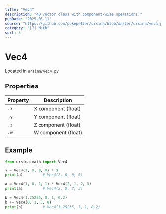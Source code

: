 ```yaml
---
title: "Vec4"
description: "4D vector class with component-wise operations."
pubDate: "2025-05-11"
source: "https://github.com/pokepetter/ursina/blob/master/ursina/vec4.py"
category: "[7] Math"
sort: 3
---
```


# Vec4

Located in `ursina/vec4.py`

## Properties

| Property | Description                               |
|----------|-------------------------------------------|
| `.x`     | X component (float)                       |
| `.y`     | Y component (float)                       |
| `.z`     | Z component (float)                       |
| `.w`     | W component (float)                       |

## Example

```python
from ursina.math import Vec4

a = Vec4(1, 0, 0, 0) * 2
print(a)         # Vec4(2, 0, 0, 0)

a = Vec4(1, 0, 1, 1) * Vec4(2, 1, 2, 3)
print(a)         # Vec4(2, 0, 2, 3)

b = Vec4(1.25235, 0, 1, 0.2)
b += Vec4(0, 1, 0, 0)
print(b)         # Vec4(1.25235, 1, 1, 0.2)
```